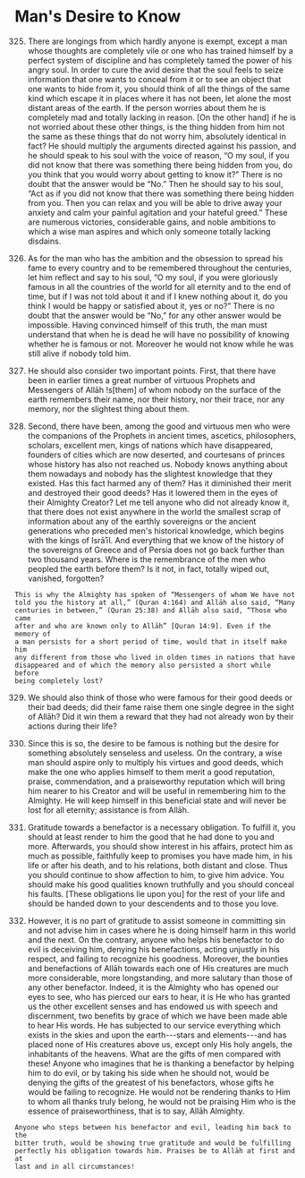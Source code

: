 
# Man's Desire to Know

325. There are longings from which hardly anyone is exempt, except a man whose
thoughts are completely vile or one who has trained himself by a perfect
system of discipline and has completely tamed the power of his angry soul. In
order to cure the avid desire that the soul feels to seize information that
one wants to conceal from it or to see an object that one wants to hide from
it, you should think of all the things of the same kind which escape it in
places where it has not been, let alone the most distant areas of the earth.
If the person worries about them he is completely mad and totally lacking in
reason. [On the other hand] if he is not worried about these other things, is
the thing hidden from him not the same as these things that do not worry him,
absolutely identical in fact? He should multiply the arguments directed
against his passion, and he should speak to his soul with the voice of reason,
“O my soul, if you did not know that there was something there being hidden
from you, do you think that you would worry about getting to know it?” There
is no doubt that the answer would be “No.” Then he should say to his soul,
“Act as if you did not know that there was something there being hidden from
you. Then you can relax and you will be able to drive away your anxiety and
calm your painful agitation and your hateful greed.” These are numerous
victories, considerable gains, and noble ambitions to which a wise man aspires
and which only someone totally lacking disdains.

326. As for the man who has the ambition and the obsession to spread his fame
to every country and to be remembered throughout the centuries, let him
reflect and say to his soul, “O my soul, if you were gloriously famous in all
the countries of the world for all eternity and to the end of time, but if I
was not told about it and if I knew nothing about it, do you think I would be
happy or satisfied about it, yes or no?” There is no doubt that the answer
would be “No,” for any other answer would be impossible. Having convinced
himself of this truth, the man must understand that when he is dead he will
have no possibility of knowing whether he is famous or not. Moreover he would
not know while he was still alive if nobody told him.

327. He should also consider two important points. First, that there have been
in earlier times a great number of virtuous Prophets and Messengers of Allāh
!s[them] of whom nobody on the surface of the earth remembers their name, nor
their history, nor their trace, nor any memory, nor the slightest thing about
them.

328. Second, there have been, among the good and virtuous men who were the
companions of the Prophets in ancient times, ascetics, philosophers, scholars,
excellent men, kings of nations which have disappeared, founders of cities
which are now deserted, and courtesans of princes whose history has also not
reached us. Nobody knows anything about them nowadays and nobody has the
slightest knowledge that they existed. Has this fact harmed any of them? Has
it diminished their merit and destroyed their good deeds? Has it lowered them
in the eyes of their Almighty Creator? Let me tell anyone who did not already
know it, that there does not exist anywhere in the world the smallest scrap of
information about any of the earthly sovereigns or the ancient generations who
preceded men's historical knowledge, which begins with the kings of Isrāʾīl.
And everything that we know of the history of the sovereigns of Greece and of
Persia does not go back further than two thousand years. Where is the
remembrance of the men who peopled the earth before them? Is it not, in fact,
totally wiped out, vanished, forgotten?

    This is why the Almighty has spoken of “Messengers of whom We have not
    told you the history at all,” (Quran 4:164) and Allāh also said, “Many
    centuries in between,” (Quran 25:38) and Allāh also said, “Those who came
    after and who are known only to Allāh” [Quran 14:9]. Even if the memory of
    a man persists for a short period of time, would that in itself make him
    any different from those who lived in olden times in nations that have
    disappeared and of which the memory also persisted a short while before
    being completely lost?

329. We should also think of those who were famous for their good deeds or
their bad deeds; did their fame raise them one single degree in the sight of
Allāh? Did it win them a reward that they had not already won by their actions
during their life?

330. Since this is so, the desire to be famous is nothing but the desire for
something absolutely senseless and useless. On the contrary, a wise man should
aspire only to multiply his virtues and good deeds, which make the one who
applies himself to them merit a good reputation, praise, commendation, and a
praiseworthy reputation which will bring him nearer to his Creator and will be
useful in remembering him to the Almighty. He will keep himself in this
beneficial state and will never be lost for all eternity; assistance is from
Allāh.

331. Gratitude towards a benefactor is a necessary obligation. To fulfill it,
you should at least render to him the good that he had done to you and more.
Afterwards, you should show interest in his affairs, protect him as much as
possible, faithfully keep to promises you have made him, in his life or after
his death, and to his relations, both distant and close. Thus you should
continue to show affection to him, to give him advice. You should make his
good qualities known truthfully and you should conceal his faults. [These
obligations lie upon you] for the rest of your life and should be handed down
to your descendents and to those you love.

332. However, it is no part of gratitude to assist someone in committing sin
and not advise him in cases where he is doing himself harm in this world and
the next. On the contrary, anyone who helps his benefactor to do evil is
deceiving him, denying his benefactions, acting unjustly in his respect, and
failing to recognize his goodness. Moreover, the bounties and benefactions of
Allāh towards each one of His creatures are much more considerable, more
longstanding, and more salutary than those of any other benefactor. Indeed, it
is the Almighty who has opened our eyes to see, who has pierced our ears to
hear, it is He who has granted us the other excellent senses and has endowed
us with speech and discernment, two benefits by grace of which we have been
made able to hear His words. He has subjected to our service everything which
exists in the skies and upon the earth---stars and elements---and has placed
none of His creatures above us, except only His holy angels, the inhabitants
of the heavens. What are the gifts of men compared with these! Anyone who
imagines that he is thanking a benefactor by helping him to do evil, or by
taking his side when he should not, would be denying the gifts of the greatest
of his benefactors, whose gifts he would be failing to recognize. He would not
be rendering thanks to Him to whom all thanks truly belong, he would not be
praising Him who is the essence of praiseworthiness, that is to say, Allāh
Almighty.

    Anyone who steps between his benefactor and evil, leading him back to the
    bitter truth, would be showing true gratitude and would be fulfilling
    perfectly his obligation towards him. Praises be to Allāh at first and at
    last and in all circumstances!

